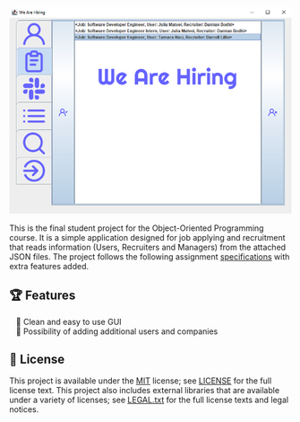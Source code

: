 <!--- insert project logo here -->
![](./res/screenshots/project_logo.png)

<!--- general description of the project -->
This is the final student project for the Object-Oriented Programming course. It is a simple application designed for job applying and recruitment that reads information (Users, Recruiters and Managers) from the attached JSON files. The project follows the following  assignment [specifications]() with extra features added.

## :trophy: Features
  &nbsp;&nbsp; :small_orange_diamond: Clean and easy to use GUI  
  &nbsp;&nbsp; :small_orange_diamond: Possibility of adding additional users and companies  

## :page_facing_up: License
This project is available under the [MIT][ref-mit] license; see [LICENSE](LICENSE) for the full license text.
This project also includes external libraries that are available under a variety of licenses; see [LEGAL.txt](LEGAL.txt)
for the full license texts and legal notices.

<!--- add link references here -->
[ref-mit]:              https://opensource.org/licenses/MIT
